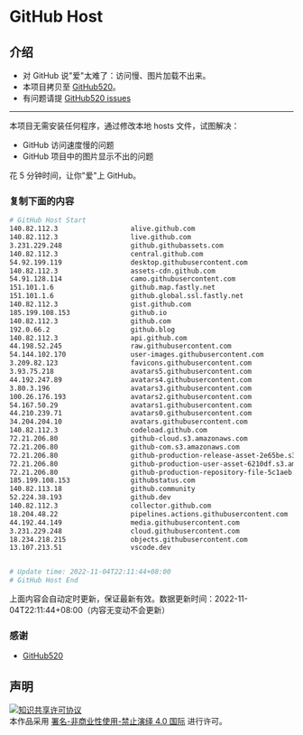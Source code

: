 # GitHub Host
## 介绍
- 对 GitHub 说"爱"太难了：访问慢、图片加载不出来。
- 本项目拷贝至 [GitHub520](https://github.com/521xueweihan/GitHub520)。
- 有问题请提 [GitHub520 issues](https://github.com/521xueweihan/GitHub520/issues/new)

---

本项目无需安装任何程序，通过修改本地 hosts 文件，试图解决：
- GitHub 访问速度慢的问题
- GitHub 项目中的图片显示不出的问题

花 5 分钟时间，让你"爱"上 GitHub。

### 复制下面的内容
```bash
# GitHub Host Start
140.82.112.3                  alive.github.com
140.82.112.3                  live.github.com
3.231.229.248                 github.githubassets.com
140.82.112.3                  central.github.com
54.92.199.119                 desktop.githubusercontent.com
140.82.112.3                  assets-cdn.github.com
54.91.128.114                 camo.githubusercontent.com
151.101.1.6                   github.map.fastly.net
151.101.1.6                   github.global.ssl.fastly.net
140.82.112.3                  gist.github.com
185.199.108.153               github.io
140.82.112.3                  github.com
192.0.66.2                    github.blog
140.82.112.3                  api.github.com
44.198.52.245                 raw.githubusercontent.com
54.144.102.170                user-images.githubusercontent.com
3.209.82.123                  favicons.githubusercontent.com
3.93.75.218                   avatars5.githubusercontent.com
44.192.247.89                 avatars4.githubusercontent.com
3.80.3.196                    avatars3.githubusercontent.com
100.26.176.193                avatars2.githubusercontent.com
54.167.50.29                  avatars1.githubusercontent.com
44.210.239.71                 avatars0.githubusercontent.com
34.204.204.10                 avatars.githubusercontent.com
140.82.112.3                  codeload.github.com
72.21.206.80                  github-cloud.s3.amazonaws.com
72.21.206.80                  github-com.s3.amazonaws.com
72.21.206.80                  github-production-release-asset-2e65be.s3.amazonaws.com
72.21.206.80                  github-production-user-asset-6210df.s3.amazonaws.com
72.21.206.80                  github-production-repository-file-5c1aeb.s3.amazonaws.com
185.199.108.153               githubstatus.com
140.82.113.18                 github.community
52.224.38.193                 github.dev
140.82.112.3                  collector.github.com
18.204.48.22                  pipelines.actions.githubusercontent.com
44.192.44.149                 media.githubusercontent.com
3.231.229.248                 cloud.githubusercontent.com
18.234.218.215                objects.githubusercontent.com
13.107.213.51                 vscode.dev


# Update time: 2022-11-04T22:11:44+08:00
# GitHub Host End

```
上面内容会自动定时更新，保证最新有效。数据更新时间：2022-11-04T22:11:44+08:00（内容无变动不会更新）

### 感谢

- [GitHub520](https://github.com/521xueweihan/GitHub520)

## 声明
<a rel="license" href="https://creativecommons.org/licenses/by-nc-nd/4.0/deed.zh"><img alt="知识共享许可协议" style="border-width: 0" src="https://licensebuttons.net/l/by-nc-nd/4.0/88x31.png"></a><br>本作品采用 <a rel="license" href="https://creativecommons.org/licenses/by-nc-nd/4.0/deed.zh">署名-非商业性使用-禁止演绎 4.0 国际</a> 进行许可。